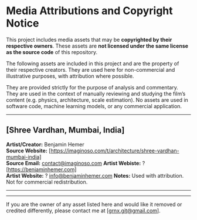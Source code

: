 # Media Attributions and Copyright Notice

This project includes media assets that may be **copyrighted by their respective owners**. These assets are **not licensed under the same license as the source code** of this repository.

The following assets are included in this project and are the property of their respective creators. They are used here for non-commercial and illustrative purposes, with attribution where possible.

They are provided strictly for the purpose of analysis and commentary. They are used in the context of manually reviewing and studying the film’s content (e.g. physics, architecture, scale estimation). No assets are used in software code, machine learning models, or any commercial application.

---

## [Shree Vardhan, Mumbai, India]  
**Artist/Creator:** Benjamin Hemer  
**Source Website:** [https://imaginoso.com/t/architecture/shree-vardhan-mumbai-india]  
**Source Email:** contact@imaginoso.com
**Artist Webiste:** ? [https://benjaminhemer.com]  
**Artist Website:** ? info@benjaminhemer.com
**Notes:** Used with attribution. Not for commercial redistribution.

---



---

If you are the owner of any asset listed here and would like it removed or credited differently, please contact me at [grnx.git@gmail.com].

